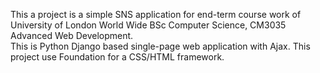 This a project is a simple SNS application for end-term course work of University of London World Wide BSc Computer Science, CM3035 Advanced Web Development.<br/>
This is Python Django based single-page web application with Ajax. This project use Foundation for a CSS/HTML framework.
